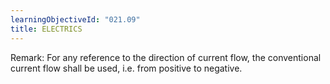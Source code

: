 ```yaml
---
learningObjectiveId: "021.09"
title: ELECTRICS
---
```


Remark: For any reference to the direction of current flow, the conventional
current flow shall be used, i.e. from positive to negative.
